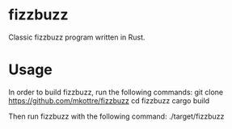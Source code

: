fizzbuzz
========

Classic fizzbuzz program written in Rust.

Usage
========
In order to build fizzbuzz, run the following commands:
	git clone https://github.com/mkottre/fizzbuzz
	cd fizzbuzz
	cargo build

Then run fizzbuzz with the following command:
	./target/fizzbuzz
